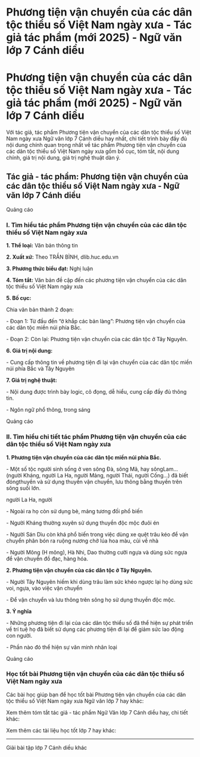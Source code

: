 # Phương tiện vận chuyển của các dân tộc thiểu số Việt Nam ngày xưa - Tác giả tác phẩm (mới 2025) - Ngữ văn lớp 7 Cánh diều

# Phương tiện vận chuyển của các dân tộc thiểu số Việt Nam ngày xưa - Tác giả tác phẩm (mới 2025) - Ngữ văn lớp 7 Cánh diều

Với tác giả, tác phẩm Phương tiện vận chuyển của các dân tộc thiểu số Việt Nam ngày xưa Ngữ văn lớp 7 Cánh diều hay nhất, chi tiết trình bày đầy đủ nội dung chính quan trọng nhất về tác phẩm Phương tiện vận chuyển của các dân tộc thiểu số Việt Nam ngày xưa gồm bố cục, tóm tắt, nội dung chính, giá trị nội dung, giá trị nghệ thuật dàn ý.

## Tác giả - tác phẩm: Phương tiện vận chuyển của các dân tộc thiểu số Việt Nam ngày xưa - Ngữ văn lớp 7 Cánh diều

Quảng cáo

### **I. Tìm hiểu tác phẩm Phương tiện vận chuyển của các dân tộc thiểu số Việt Nam ngày xưa**

**1\. Thể loại:** Văn bản thông tin

**2\. Xuất xứ:** Theo TRẦN BÌNH, dlib.huc.edu.vn

**3\. Phương thức biểu đạt:** Nghị luận

**4\. Tóm tắt:** Văn bản đề cập đến các phương tiện vận chuyển của các dân tộc thiểu số Việt Nam ngày xưa

**5\. Bố cục:**

Chia văn bản thành 2 đoạn:

\- Đoạn 1: Từ đầu đến “ở khắp các bản làng”: Phương tiện vận chuyển của các dân tộc miền núi phía Bắc.

\- Đoạn 2: Còn lại: Phương tiện vận chuyển của các dân tộc ở Tây Nguyên.

**6\. Giá trị nội dung:**

\- Cung cấp thông tin về phương tiện đi lại vận chuyển của các dân tộc miền núi phía Bắc và Tây Nguyên

**7\. Giá trị nghệ thuật:**

\- Nội dung được trình bày logic, cô đọng, dễ hiểu, cung cấp đầy đủ thông tin.

\- Ngôn ngữ phổ thông, trong sáng

Quảng cáo

### **II. Tìm hiểu chi tiết tác phẩm Phương tiện vận chuyển của các dân tộc thiểu số Việt Nam ngày xưa**

**1\. Phương tiện vận chuyển của các dân tộc miền núi phía Bắc.**

\- Một số tộc người sinh sống ở ven sông Đà, sông Mã, hay sôngLam... (người Kháng, người La Ha, người Mảng, người Thái, người Cống...) đã biết đóngthuyền và sử dụng thuyền vận chuyển, lưu thông bằng thuyền trên sông suối lớn.

người La Ha, người

\- Ngoài ra họ còn sử dụng bè, mảng tương đối phổ biến 

\- Người Kháng thường xuyên sử dụng thuyền độc mộc đuôi én 

\- Người Sán Dìu còn khá phổ biến trong việc dùng xe quệt trâu kéo để vận chuyển phân bón ra ruộng nương chở lúa hoa màu, củi về nhà 

\- Người Mông (H mông), Hà Nhi, Dao thường cưỡi ngựa và dùng sức ngựa để vận chuyển đồ đạc, hàng hóa.

**2\. Phương tiện vận chuyển của các dân tộc ở Tây Nguyên.**

\- Người Tây Nguyên hiếm khi dùng trâu làm sức khéo ngược lại họ dùng sức voi, ngựa, vào việc vận chuyển

\- Để vận chuyển và lưu thông trên sông họ sử dụng thuyền độc mộc.

**3\. Ý nghĩa**

\- Những phương tiện đi lại của các dân tộc thiểu số đã thể hiện sự phát triển về trí tuệ họ đã biết sử dụng các phương tiện đi lại để giảm sức lao động con người.

\- Phần nào đó thể hiện sự văn minh nhân loại

Quảng cáo

### **Học tốt bài Phương tiện vận chuyển của các dân tộc thiểu số Việt Nam ngày xưa**

Các bài học giúp bạn để học tốt bài Phương tiện vận chuyển của các dân tộc thiểu số Việt Nam ngày xưa Ngữ văn lớp 7 hay khác:

Xem thêm tóm tắt tác giả - tác phẩm Ngữ Văn lớp 7 Cánh diều hay, chi tiết khác:

Xem thêm các tài liệu học tốt lớp 7 hay khác:

* * *

Giải bài tập lớp 7 Cánh diều khác
